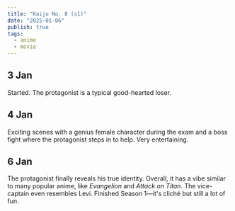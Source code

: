 ```yaml
---
title: "Kaiju No. 8 (s1)"
date: "2025-01-06"
publish: true
tags:
  - anime
  - movie
---
```


## 3 Jan

Started. The protagonist is a typical good-hearted loser.

## 4 Jan

Exciting scenes with a genius female character during the exam and a boss fight where the protagonist steps in to help. Very entertaining.

## 6 Jan

The protagonist finally reveals his true identity. Overall, it has a vibe similar to many popular anime, like _Evangelion_ and _Attack on Titan_. The vice-captain even resembles Levi. Finished Season 1—it's cliché but still a lot of fun.
